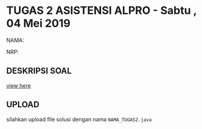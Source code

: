 # TUGAS 2 ASISTENSI ALPRO - Sabtu , 04 Mei 2019
NAMA:   

NRP:    


## DESKRIPSI SOAL
[view here](https://github.com/asistensi-matematika/tugas2/blob/master/soal.ipynb)
## UPLOAD 
silahkan upload file solusi dengan nama `NAMA_TUGAS2.java` 

